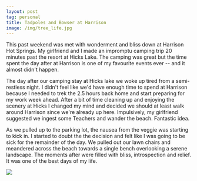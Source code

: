 ```yaml
---
layout: post
tag: personal
title: Tadpoles and Bowser at Harrison
image: /img/tree_life.jpg
---
```


This past weekend was met with wonderment and bliss down at Harrison Hot Springs.  My girlfriend and I made an impromptu camping trip 20 minutes past the resort at Hicks Lake.  The camping was great but the time spent the day after at Harrison is one of my favourite events ever -- and it almost didn't happen.

The day after our camping stay at Hicks lake we woke up tired from a semi-restless night.  I didn't feel like we'd have enough time to spend at Harrison because I needed to trek the 2.5 hours back home and start preparing for my work week ahead.  After a bit of time cleaning up and enjoying the scenery at Hicks I changed my mind and decided we should at least walk around Harrison since we're already up here.  Impulsively, my girlfriend suggested we ingest some Teachers and wander the beach.  Fantastic idea.

As we pulled up to the parking lot, the nausea from the veggie was starting to kick in.  I started to doubt the the decision and felt like I was going to be sick for the remainder of the day.  We pulled out our lawn chairs and meandered across the beach towards a single bench overlooking a serene landscape.  The moments after were filled with bliss, introspection and relief.  It was one of the best days of my life.

<img src="{{ page.image }}" />